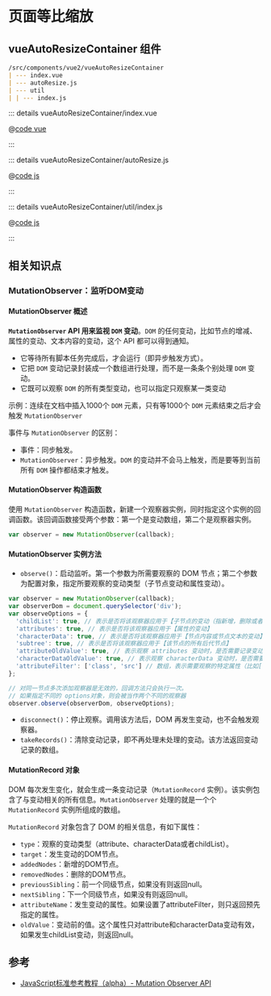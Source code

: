 # 页面等比缩放

## vueAutoResizeContainer 组件

```md
/src/components/vue2/vueAutoResizeContainer
| --- index.vue
| --- autoResize.js
| --- util
| | --- index.js
```

::: details vueAutoResizeContainer/index.vue

@[code vue](./files/Vue2Components/vueAutoResizeContainer/index.vue)

:::

::: details vueAutoResizeContainer/autoResize.js

@[code js](./files/Vue2Components/vueAutoResizeContainer/autoResize.js)

:::

::: details vueAutoResizeContainer/util/index.js

@[code js](./files/Vue2Components/vueAutoResizeContainer/util/index.js)

:::

## 相关知识点

### MutationObserver：监听DOM变动

#### MutationObserver 概述

**`MutationObserver` API 用来监视 `DOM` 变动**。`DOM` 的任何变动，比如节点的增减、属性的变动、文本内容的变动，这个 API 都可以得到通知。

- 它等待所有脚本任务完成后，才会运行（即异步触发方式）。
- 它把 `DOM` 变动记录封装成一个数组进行处理，而不是一条条个别处理 `DOM` 变动。
- 它既可以观察 `DOM` 的所有类型变动，也可以指定只观察某一类变动

示例：连续在文档中插入1000个 `DOM` 元素，只有等1000个 `DOM` 元素结束之后才会触发 `MutationObserver`

事件与 `MutationObserver` 的区别：

- 事件：同步触发。
- `MutationObserver`：异步触发。`DOM` 的变动并不会马上触发，而是要等到当前所有 `DOM` 操作都结束才触发。

#### MutationObserver 构造函数

使用 `MutationObserver` 构造函数，新建一个观察器实例，同时指定这个实例的回调函数。该回调函数接受两个参数：第一个是变动数组，第二个是观察器实例。

```javascript
var observer = new MutationObserver(callback);
```

#### MutationObserver 实例方法

- `observe()`：启动监听。第一个参数为所需要观察的 DOM 节点；第二个参数为配置对象，指定所要观察的变动类型（子节点变动和属性变动）。

```javascript
var observer = new MutationObserver(callback);
var observerDom = document.querySelector('div');
var observeOptions = {
  'childList': true, // 表示是否将该观察器应用于【子节点的变动（指新增，删除或者更改）】
  'attributes': true, // 表示是否将该观察器应用于【属性的变动】
  'characterData': true, // 表示是否将该观察器应用于【节点内容或节点文本的变动】
  'subtree': true, // 表示是否将该观察器应用于【该节点的所有后代节点】
  'attributeOldValue': true, // 表示观察 attributes 变动时，是否需要记录变动前的属性值
  'characterDataOldValue': true, // 表示观察 characterData 变动时，是否需要记录变动前的值
  'attributeFilter': ['class', 'src'] // 数组，表示需要观察的特定属性（比如['class', 'src']）
};

// 对同一节点多次添加观察器是无效的，回调方法只会执行一次。
// 如果指定不同的 options对象，则会被当作两个不同的观察器
observer.observe(observerDom, observeOptions);
```

- `disconnect()`：停止观察。调用该方法后，DOM 再发生变动，也不会触发观察器。
- `takeRecords()`：清除变动记录，即不再处理未处理的变动。该方法返回变动记录的数组。

#### MutationRecord 对象

DOM 每次发生变化，就会生成一条变动记录（`MutationRecord` 实例）。该实例包含了与变动相关的所有信息。`MutationObserver` 处理的就是一个个 `MutationRecord` 实例所组成的数组。

`MutationRecord` 对象包含了 DOM 的相关信息，有如下属性：

- `type`：观察的变动类型（attribute、characterData或者childList）。
- `target`：发生变动的DOM节点。
- `addedNodes`：新增的DOM节点。
- `removedNodes`：删除的DOM节点。
- `previousSibling`：前一个同级节点，如果没有则返回null。
- `nextSibling`：下一个同级节点，如果没有则返回null。
- `attributeName`：发生变动的属性。如果设置了attributeFilter，则只返回预先指定的属性。
- `oldValue`：变动前的值。这个属性只对attribute和characterData变动有效，如果发生childList变动，则返回null。

## 参考

- [JavaScript标准参考教程（alpha）- Mutation Observer API](https://javascript.ruanyifeng.com/dom/mutationobserver.html#toc1)
